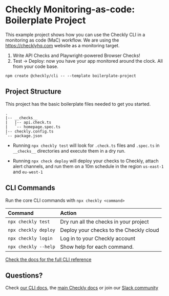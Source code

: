 # Checkly Monitoring-as-code: Boilerplate Project

This example project shows how you can use the Checkly CLI in a monitoring as code (MaC) workflow. We are using the
https://checklyhq.com website as a monitoring target.

1. Write API Checks and Playwright-powered Browser Checks!
2. Test -> Deploy: now you have your app monitored around the clock. All from your code base.

```
npm create @checkly/cli -- --template boilerplate-project
```

## Project Structure

This project has the basic boilerplate files needed to get you started.

```
.
|-- __checks__
|   |-- api.check.ts
|   `-- homepage.spec.ts
|-- checkly.config.ts
`-- package.json
```

- Running `npx checkly test` will look for `.check.ts` files and `.spec.ts` in `__checks__` directories and execute them in a dry run.

- Running `npx check deploy` will deploy your checks to Checkly, attach alert channels, and run them on a 10m schedule in the 
region `us-east-1` and `eu-west-1`

## CLI Commands

Run the core CLI commands with `npx checkly <command>` 

| Command              | Action                                           |
|:---------------------|:-------------------------------------------------|
| `npx checkly test`   | Dry run all the checks in your project           |
| `npx checkly deploy` | Deploy your checks to the Checkly cloud          |
| `npx checkly login`  | Log in to your Checkly account                   |
| `npx checkly --help` | Show help for each command.                      |


[Check the docs for the full CLI reference](https://www.checklyhq.com/docs/cli/command-line-reference/)

## Questions?

Check [our CLI docs](https://github.com/checkly/checkly-cli), the [main Checkly docs](https://checklyhq.com/docs) or 
join our [Slack community](https://checklyhq.com/slack)
